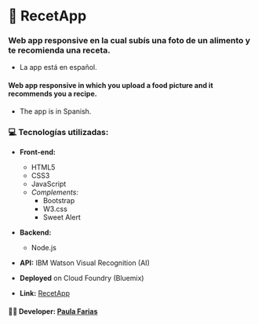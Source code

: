 # :blue_book: RecetApp

### Web app responsive en la cual subís una foto de un alimento y te recomienda una receta.
- La app está en español.

#### Web app responsive in which you upload a food picture and it recommends you a recipe. 
- The app is in Spanish.

### :computer: Tecnologías utilizadas: 
- **Front-end:** 
  - HTML5
  - CSS3
  - JavaScript
  - _Complements:_ 
    - Bootstrap
    - W3.css
    - Sweet Alert

- **Backend:** 
  - Node.js 

- **API:** IBM Watson Visual Recognition (AI)

- **Deployed** on Cloud Foundry (Bluemix)

- **Link:** [RecetApp](https://recetapp.mybluemix.net)


#### :woman_technologist: **Developer:** [Paula Farias](https://linkedin.com/in/paulafarias)

